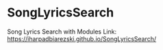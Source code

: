 # SongLyricsSearch
Song Lyrics Search with Modules
Link: https://iharpadbiarezski.github.io/SongLyricsSearch/
